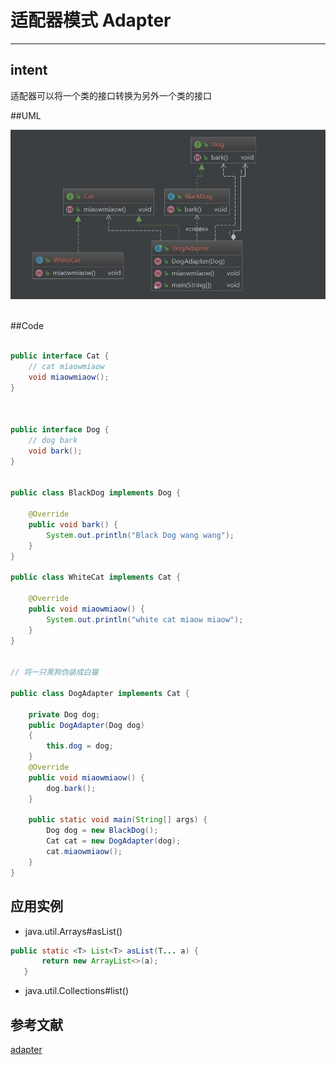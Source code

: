 # 适配器模式 Adapter
___

## intent
适配器可以将一个类的接口转换为另外一个类的接口

##UML
<div align="center"> <img src="pics/Adapter.jpg"/> </div><br>

##Code

```java

public interface Cat {
    // cat miaowmiaow
    void miaowmiaow();
}



public interface Dog {
    // dog bark
    void bark();
}


public class BlackDog implements Dog {

    @Override
    public void bark() {
        System.out.println("Black Dog wang wang");
    }
}

public class WhiteCat implements Cat {

    @Override
    public void miaowmiaow() {
        System.out.println("white cat miaow miaow");
    }
}


// 将一只黑狗伪装成白猫

public class DogAdapter implements Cat {

    private Dog dog;
    public DogAdapter(Dog dog)
    {
        this.dog = dog;
    }
    @Override
    public void miaowmiaow() {
        dog.bark();
    }

    public static void main(String[] args) {
        Dog dog = new BlackDog();
        Cat cat = new DogAdapter(dog);
        cat.miaowmiaow();
    }
}


```
## 应用实例

- java.util.Arrays#asList()

 ```java
public static <T> List<T> asList(T... a) {
        return new ArrayList<>(a);
    }
```
- java.util.Collections#list()

##  参考文献

[adapter](https://java-design-patterns.com/patterns/adapter/)